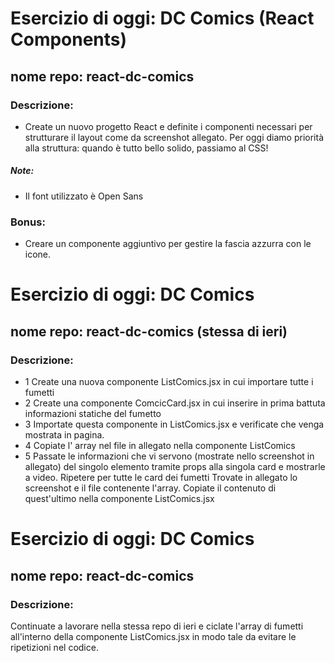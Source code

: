 # Esercizio di oggi: DC Comics (React Components)
## nome repo: react-dc-comics
### Descrizione: 
- Create un nuovo progetto React e definite i componenti necessari per strutturare il layout come da screenshot allegato. Per oggi diamo priorità alla struttura: quando è tutto bello solido, passiamo al CSS!

##### Note:
 - Il font utilizzato è Open Sans

### Bonus:
 - Creare un componente aggiuntivo per gestire la fascia azzurra con le icone.



# Esercizio di oggi: DC Comics
## nome repo: react-dc-comics (stessa di ieri)
### Descrizione:
- 1 Create una nuova componente ListComics.jsx in cui importare tutte i fumetti
- 2 Create una componente ComcicCard.jsx in cui inserire in prima battuta informazioni statiche del fumetto
- 3 Importate questa componente in ListComics.jsx e verificate che venga mostrata in pagina.
- 4 Copiate l' array nel file in allegato nella componente ListComics
- 5 Passate le informazioni che vi servono (mostrate nello screenshot in allegato) del singolo elemento tramite props alla singola card e mostrarle a video. Ripetere per tutte le card dei fumetti
Trovate in allegato lo screenshot e il file contenente l'array. Copiate il contenuto di quest'ultimo nella componente ListComics.jsx

# Esercizio di oggi: DC Comics
##  nome repo: react-dc-comics
### Descrizione:
 Continuate a lavorare nella stessa repo di ieri e ciclate l'array di fumetti all'interno della componente ListComics.jsx in modo tale da evitare le ripetizioni nel codice.